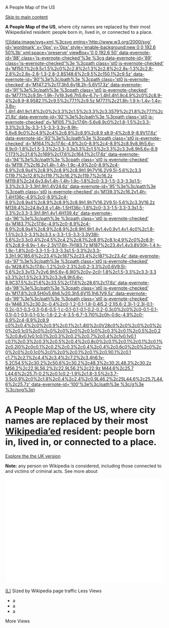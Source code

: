 A People Map of the US

[Skip to main content](https://pudding.cool/2019/05/people-map/#content)

**A People Map of the US**, where city names are replaced by their most Wikipedia’ed resident: people born in, lived in, or connected to a place.

[![](data:image/svg+xml,%3csvg xmlns='http://www.w3.org/2000/svg' id='wordmark' x='0px' y='0px' style='enable-background:new 0 0 192.6 50%3b' xml:space='preserve' viewBox='0 0 192.6 50' data-evernote-id='88' class='js-evernote-checked'%3e %3cg data-evernote-id='89' class='js-evernote-checked'%3e %3cpath class='st0 js-evernote-checked' d='M150.1%2c9.5c1.5%2c0%2c2.8%2c1.3%2c2.8%2c2.8s-1.3%2c2.8-2.8%2c2.8s-2.8-1.3-2.8-2.8S148.6%2c9.5%2c150.1%2c9.5z' data-evernote-id='90'%3e%3c/path%3e %3cpath class='st0 js-evernote-checked' d='M147.2%2c17.3h5.6v18.2h-5.6V17.3z' data-evernote-id='91'%3e%3c/path%3e %3cpath class='st0 js-evernote-checked' d='M77.1%2c9.5h-1.9h-7v19.3v6.7h5.6v-6.7v-1.4h1.4h1.9c4.9%2c0%2c8.9-4%2c8.9-8.9S82.1%2c9.5%2c77.1%2c9.5z M77.1%2c21.8h-1.9 h-1.4v-1.4v-3.8v-1.4h1.4h1.9c1.8%2c0%2c3.3%2c1.5%2c3.3%2c3.3S79%2c21.8%2c77.1%2c21.8z' data-evernote-id='92'%3e%3c/path%3e %3cpath class='st0 js-evernote-checked' d='M105.7%2c17.6h-5.6v8.9c0%2c1.8-1.5%2c3.3-3.3%2c3.3s-3.3-1.5-3.3-3.3v-8.9h-5.6v8.9c0%2c4.9%2c4%2c8.9%2c8.9%2c8.9 s8.9-4%2c8.9-8.9V17.6z' data-evernote-id='93'%3e%3c/path%3e %3cpath class='st0 js-evernote-checked' d='M164.1%2c17.6c-4.9%2c0-8.9%2c4-8.9%2c8.9v8.9h5.6v-8.9c0-1.8%2c1.5-3.3%2c3.3-3.3s3.3%2c1.5%2c3.3%2c3.3v8.9h5.6v-8.9 C173%2c21.6%2c169%2c17.6%2c164.1%2c17.6z' data-evernote-id='94'%3e%3c/path%3e %3cpath class='st0 js-evernote-checked' d='M119.7%2c16.2v1.4h-1.4h-1.9c-4.9%2c0-8.9%2c4-8.9%2c8.9s4%2c8.9%2c8.9%2c8.9h1.9h7V16.2V9.5l-5.6%2c3.3 C119.7%2c12.8%2c119.7%2c16.2%2c119.7%2c16.2z M119.8%2c24.6v3.8v1.4h-1.4h-1.9c-1.8%2c0-3.3-1.5-3.3-3.3s1.5-3.3%2c3.3-3.3h1.9h1.4V24.6z' data-evernote-id='95'%3e%3c/path%3e %3cpath class='st0 js-evernote-checked' d='M139.3%2c16.2v1.4h-1.4H136c-4.9%2c0-8.9%2c4-8.9%2c8.9s4%2c8.9%2c8.9%2c8.9h1.9h7V16.2V9.5l-5.6%2c3.3V16.2z M139.4%2c24.6v3.8 v1.4h-1.5H136c-1.8%2c0-3.3-1.5-3.3-3.3s1.5-3.3%2c3.3-3.3h1.9h1.4v1.4H139.4z' data-evernote-id='96'%3e%3c/path%3e %3cpath class='st0 js-evernote-checked' d='M183.7%2c17.6c-4.9%2c0-8.9%2c4-8.9%2c8.9s4%2c8.9%2c8.9%2c8.9h1.9h1.4v1.4v0.9v1.4v1.4c0%2c1.8-1.5%2c3.3-3.3%2c3.3 s-3.3-1.5-3.3-3.3V38l-5.6%2c3.3c0.4%2c4.5%2c4.2%2c8.1%2c8.9%2c8.1c4.9%2c0%2c8.9-4%2c8.9-8.9v-1.4v-2.3V17.6h-7H183.7z M187%2c23.4v1.4v3.8V30h-1.4 h-1.9c-1.8%2c0-3.3-1.5-3.3-3.3s1.5-3.3%2c3.3-3.3h1.9C185.6%2c23.4%2c187%2c23.4%2c187%2c23.4z' data-evernote-id='97'%3e%3c/path%3e %3cpath class='st0 js-evernote-checked' d='M28.6%2c17.6c-1.2%2c0-2.3%2c0.2-3.3%2c0.6V9.5l-5.6%2c3.3v13.7v2v6.9h5.6v-6.9l0%2c0v-2c0-1.8%2c1.5-3.3%2c3.3-3.3 s3.3%2c1.5%2c3.3%2c3.3v8.9h5.6v-8.9C37.5%2c21.6%2c33.5%2c17.6%2c28.6%2c17.6z' data-evernote-id='98'%3e%3c/path%3e %3cpath class='st0 js-evernote-checked' d='M17.8%2c9.5H0v5.6h6.1v20.3h5.6V15.1h6.1V9.5z' data-evernote-id='99'%3e%3c/path%3e %3cpath class='st0 js-evernote-checked' d='M48.3%2c30.2c-0.4%2c0-1.2-0.1-1.8-0.4l5.2-2.1l5.6-2.3l-1-2.3l-0.1-0.2c-0.1-0.3-0.3-0.6-0.5-1 c-0.1-0.1-0.1-0.2-0.2-0.3c0%2c0%2c0-0.1-0.1-0.1l-0.1-0.1l-0.1-0.1c-1.6-2.2-4-3.5-6.7-3.7l0%2c0h-0.6c-4.9%2c0-8.9%2c4-8.9%2c8.9 c0%2c0.4%2c0%2c0.9%2c0.1%2c1.4l0%2c0V28c0%2c0%2c0%2c0%2c0%2c0.1c0%2c0%2c0%2c0%2c0%2c0.1c0%2c0.3%2c0.1%2c0.5%2c0.2%2c0.8v0.1v0.1c0.1%2c0.3%2c0.2%2c0.7%2c0.4%2c1v0.1v0.1 c0.1%2c0.3%2c0.3%2c0.5%2c0.4%2c0.8c0%2c0.1%2c0.1%2c0.1%2c0.1%2c0.2l0%2c0c0.1%2c0.2%2c0.3%2c0.4%2c0.4%2c0.6c0%2c0%2c0%2c0%2c0%2c0.1c0%2c0%2c0%2c0.1%2c0.1%2c0.1l0.1%2c0.1 c1.7%2c2.1%2c4.4%2c3.4%2c7.2%2c3.4h6.1v-5.2C54.5%2c30.2%2c50.6%2c30.2%2c48.3%2c30.2L48.3%2c30.2z M56.2%2c22.9L56.2%2c22.9L56.2%2c22.9z M44.6%2c25.7 L44.6%2c25.7l-0.2%2c0.1c0.2-1.9%2c1.8-3.5%2c3.7-3.5c0.9%2c0%2c1.8%2c0.4%2c2.4%2c0.9L46.2%2c25L44.6%2c25.7L44.6%2c25.7z' data-evernote-id='100'%3e%3c/path%3e %3c/g%3e %3c/svg%3e)](https://pudding.cool/)

# **A People Map of the US**, where city names are replaced by their most [Wikipedia’ed](https://en.wikipedia.org/) resident: people born in, lived in, or connected to a place.

[Explore the the UK version](https://pudding.cool/2019/06/people-map-uk)

**Note:** any person on Wikipedia is considered, including those connected to and victims of criminal acts. See more about

![](../_resources/ac5e9bee5743aa126bb31fa81557a528.png)

[(L)](https://www.mapbox.com/)
Sized by Wikipedia page traffic
Less Views

- a
- a
- a

More Views